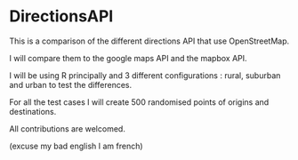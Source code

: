 # DirectionsAPI
This is a comparison of the different directions API that use OpenStreetMap.

I will compare them to the google maps API and the mapbox API.

I will be using R principally and 3 different configurations : rural, suburban and urban to test the differences.

For all the test cases I will create 500 randomised points of origins and destinations.

All contributions are welcomed.

(excuse my bad english I am french)

